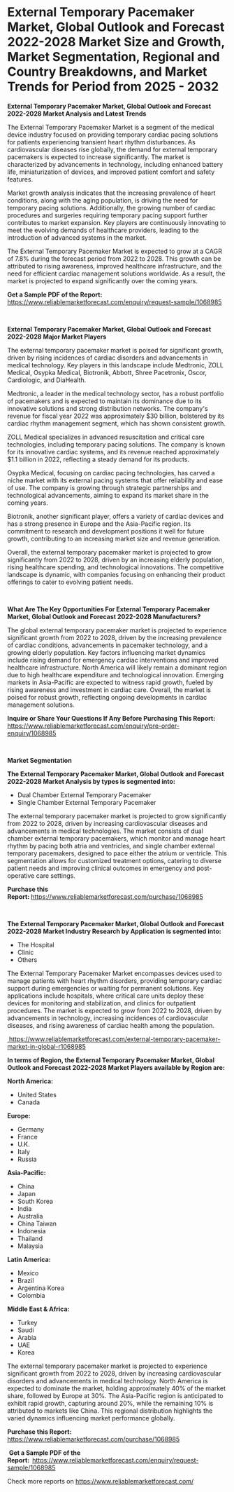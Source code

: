 <p><h1>External Temporary Pacemaker Market, Global Outlook and Forecast 2022-2028 Market Size and Growth, Market Segmentation, Regional and Country Breakdowns, and Market Trends for Period from 2025 -  2032</h1></p><p><strong>External Temporary Pacemaker Market, Global Outlook and Forecast 2022-2028 Market Analysis and Latest Trends</strong></p>
<p><p>The External Temporary Pacemaker Market is a segment of the medical device industry focused on providing temporary cardiac pacing solutions for patients experiencing transient heart rhythm disturbances. As cardiovascular diseases rise globally, the demand for external temporary pacemakers is expected to increase significantly. The market is characterized by advancements in technology, including enhanced battery life, miniaturization of devices, and improved patient comfort and safety features.</p><p>Market growth analysis indicates that the increasing prevalence of heart conditions, along with the aging population, is driving the need for temporary pacing solutions. Additionally, the growing number of cardiac procedures and surgeries requiring temporary pacing support further contributes to market expansion. Key players are continuously innovating to meet the evolving demands of healthcare providers, leading to the introduction of advanced systems in the market.</p><p>The External Temporary Pacemaker Market is expected to grow at a CAGR of 7.8% during the forecast period from 2022 to 2028. This growth can be attributed to rising awareness, improved healthcare infrastructure, and the need for efficient cardiac management solutions worldwide. As a result, the market is projected to expand significantly over the coming years.</p></p>
<p><strong>Get a Sample PDF of the Report:&nbsp;</strong> <a href="https://www.reliablemarketforecast.com/enquiry/request-sample/1068985?utm_campaign=3071&utm_medium=2&utm_source=Github&utm_content=ia&utm_term=21032025&utm_id=external-temporary-pacemaker-market-global-outlook-and-forecast-2022-2028">https://www.reliablemarketforecast.com/enquiry/request-sample/1068985</a></p>
<p>&nbsp;</p>
<p><strong>External Temporary Pacemaker Market, Global Outlook and Forecast 2022-2028 Major Market Players</strong></p>
<p><p>The external temporary pacemaker market is poised for significant growth, driven by rising incidences of cardiac disorders and advancements in medical technology. Key players in this landscape include Medtronic, ZOLL Medical, Osypka Medical, Biotronik, Abbott, Shree Pacetronix, Oscor, Cardiologic, and DiaHealth.</p><p>Medtronic, a leader in the medical technology sector, has a robust portfolio of pacemakers and is expected to maintain its dominance due to its innovative solutions and strong distribution networks. The company's revenue for fiscal year 2022 was approximately $30 billion, bolstered by its cardiac rhythm management segment, which has shown consistent growth.</p><p>ZOLL Medical specializes in advanced resuscitation and critical care technologies, including temporary pacing solutions. The company is known for its innovative cardiac systems, and its revenue reached approximately $1.1 billion in 2022, reflecting a steady demand for its products.</p><p>Osypka Medical, focusing on cardiac pacing technologies, has carved a niche market with its external pacing systems that offer reliability and ease of use. The company is growing through strategic partnerships and technological advancements, aiming to expand its market share in the coming years.</p><p>Biotronik, another significant player, offers a variety of cardiac devices and has a strong presence in Europe and the Asia-Pacific region. Its commitment to research and development positions it well for future growth, contributing to an increasing market size and revenue generation.</p><p>Overall, the external temporary pacemaker market is projected to grow significantly from 2022 to 2028, driven by an increasing elderly population, rising healthcare spending, and technological innovations. The competitive landscape is dynamic, with companies focusing on enhancing their product offerings to cater to evolving patient needs.</p></p>
<p>&nbsp;</p>
<p><strong>What Are The Key Opportunities For External Temporary Pacemaker Market, Global Outlook and Forecast 2022-2028 Manufacturers?</strong></p>
<p><p>The global external temporary pacemaker market is projected to experience significant growth from 2022 to 2028, driven by the increasing prevalence of cardiac conditions, advancements in pacemaker technology, and a growing elderly population. Key factors influencing market dynamics include rising demand for emergency cardiac interventions and improved healthcare infrastructure. North America will likely remain a dominant region due to high healthcare expenditure and technological innovation. Emerging markets in Asia-Pacific are expected to witness rapid growth, fueled by rising awareness and investment in cardiac care. Overall, the market is poised for robust growth, reflecting ongoing developments in cardiac management solutions.</p></p>
<p><strong>Inquire or Share Your Questions If Any Before Purchasing This Report:</strong> <a href="https://www.reliablemarketforecast.com/enquiry/pre-order-enquiry/1068985?utm_campaign=3071&utm_medium=2&utm_source=Github&utm_content=ia&utm_term=21032025&utm_id=external-temporary-pacemaker-market-global-outlook-and-forecast-2022-2028">https://www.reliablemarketforecast.com/enquiry/pre-order-enquiry/1068985</a></p>
<p>&nbsp;</p>
<p><strong>Market Segmentation</strong></p>
<p><strong>The External Temporary Pacemaker Market, Global Outlook and Forecast 2022-2028 Market Analysis by types is segmented into:</strong></p>
<p><ul><li>Dual Chamber External Temporary Pacemaker</li><li>Single Chamber External Temporary Pacemaker</li></ul></p>
<p><p>The external temporary pacemaker market is projected to grow significantly from 2022 to 2028, driven by increasing cardiovascular diseases and advancements in medical technologies. The market consists of dual chamber external temporary pacemakers, which monitor and manage heart rhythm by pacing both atria and ventricles, and single chamber external temporary pacemakers, designed to pace either the atrium or ventricle. This segmentation allows for customized treatment options, catering to diverse patient needs and improving clinical outcomes in emergency and post-operative care settings.</p></p>
<p><strong>Purchase this Report:&nbsp;</strong><a href="https://www.reliablemarketforecast.com/purchase/1068985?utm_campaign=3071&utm_medium=2&utm_source=Github&utm_content=ia&utm_term=21032025&utm_id=external-temporary-pacemaker-market-global-outlook-and-forecast-2022-2028">https://www.reliablemarketforecast.com/purchase/1068985</a></p>
<p>&nbsp;</p>
<p><strong>The External Temporary Pacemaker Market, Global Outlook and Forecast 2022-2028 Market Industry Research by Application is segmented into:</strong></p>
<p><ul><li>The Hospital</li><li>Clinic</li><li>Others</li></ul></p>
<p><p>The External Temporary Pacemaker Market encompasses devices used to manage patients with heart rhythm disorders, providing temporary cardiac support during emergencies or waiting for permanent solutions. Key applications include hospitals, where critical care units deploy these devices for monitoring and stabilization, and clinics for outpatient procedures. The market is expected to grow from 2022 to 2028, driven by advancements in technology, increasing incidences of cardiovascular diseases, and rising awareness of cardiac health among the population.</p></p>
<p><a href="https://www.reliablemarketforecast.com/external-temporary-pacemaker-market-in-global-r1068985?utm_campaign=3071&utm_medium=2&utm_source=Github&utm_content=ia&utm_term=21032025&utm_id=external-temporary-pacemaker-market-global-outlook-and-forecast-2022-2028">&nbsp;https://www.reliablemarketforecast.com/external-temporary-pacemaker-market-in-global-r1068985</a></p>
<p><strong>In terms of Region, the External Temporary Pacemaker Market, Global Outlook and Forecast 2022-2028 Market Players available by Region are:</strong></p>
<p>
    <p> <strong> North America: </strong>
        <ul>
            <li>United States</li>
            <li>Canada</li>
        </ul>
        </p> 
    <p> <strong> Europe: </strong>
        <ul>
            <li>Germany</li>
            <li>France</li>
            <li>U.K.</li>
            <li>Italy</li>
            <li>Russia</li>
        </ul>
        </p> 
    <p> <strong> Asia-Pacific: </strong>
        <ul>
            <li>China</li>
            <li>Japan</li>
            <li>South Korea</li>
            <li>India</li>
            <li>Australia</li>
            <li>China Taiwan</li>
            <li>Indonesia</li>
            <li>Thailand</li>
            <li>Malaysia</li>
        </ul>
        </p> 
    <p> <strong> Latin America: </strong>
        <ul>
            <li>Mexico</li>
            <li>Brazil</li>
            <li>Argentina Korea</li>
            <li>Colombia</li>
        </ul>
        </p> 
    <p> <strong> Middle East & Africa: </strong>
        <ul>
            <li>Turkey</li>
            <li>Saudi</li>
            <li>Arabia</li>
            <li>UAE</li>
            <li>Korea</li>
        </ul>
    </p>
    </p>
<p><p>The external temporary pacemaker market is projected to experience significant growth from 2022 to 2028, driven by increasing cardiovascular disorders and advancements in medical technology. North America is expected to dominate the market, holding approximately 40% of the market share, followed by Europe at 30%. The Asia-Pacific region is anticipated to exhibit rapid growth, capturing around 20%, while the remaining 10% is attributed to markets like China. This regional distribution highlights the varied dynamics influencing market performance globally.</p></p>
<p><strong>Purchase this Report: </strong><a href="https://www.reliablemarketforecast.com/purchase/1068985?utm_campaign=3071&utm_medium=2&utm_source=Github&utm_content=ia&utm_term=21032025&utm_id=external-temporary-pacemaker-market-global-outlook-and-forecast-2022-2028">https://www.reliablemarketforecast.com/purchase/1068985</a></p>
<p>&nbsp;<strong>Get a Sample PDF of the Report:&nbsp;&nbsp;</strong><a href="https://www.reliablemarketforecast.com/enquiry/request-sample/1068985?utm_campaign=3071&utm_medium=2&utm_source=Github&utm_content=ia&utm_term=21032025&utm_id=external-temporary-pacemaker-market-global-outlook-and-forecast-2022-2028">https://www.reliablemarketforecast.com/enquiry/request-sample/1068985</a></p>
<p><strong></strong></p>
<p>Check more reports on <a href="https://www.reliablemarketforecast.com/?utm_campaign=3071&utm_medium=2&utm_source=Github&utm_content=ia&utm_term=21032025&utm_id=external-temporary-pacemaker-market-global-outlook-and-forecast-2022-2028">https://www.reliablemarketforecast.com/</a></p>